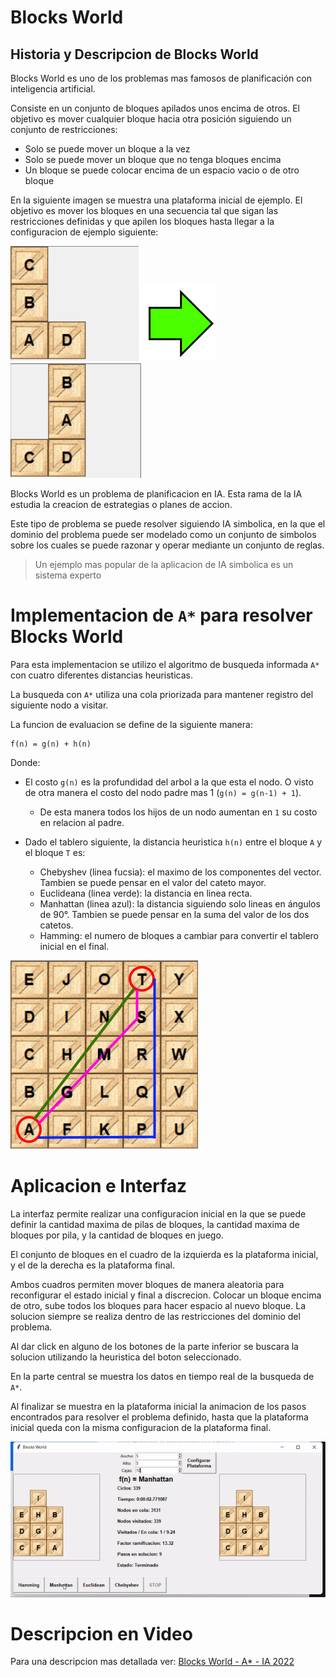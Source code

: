 # Blocks World

## Historia y Descripcion de Blocks World

Blocks World es uno de los problemas mas famosos de planificación con inteligencia artificial. 

Consiste en un conjunto de bloques apilados unos encima de otros. El objetivo es mover cualquier bloque hacia otra posición siguiendo un conjunto de restricciones:

- Solo se puede mover un bloque a la vez
- Solo se puede mover un bloque que no tenga bloques encima
- Un bloque se puede colocar encima de un espacio vacio o de otro bloque

En la siguiente imagen se muestra una plataforma inicial de ejemplo.
El objetivo es mover los bloques en una secuencia tal que sigan las restricciones definidas y que apilen los bloques hasta llegar a la configuracion de ejemplo siguiente:

![Plataforma Inicial](readme/plataforma-inicial.png)
![](readme/flecha-derecha.png)
![Plataforma Final](readme/plataforma-final.png)

Blocks World es un problema de planificacion en IA. Esta rama de la IA estudia la creacion de estrategias o planes de accion. 

Este tipo de problema se puede resolver siguiendo IA simbolica, en la que el dominio del problema puede ser modelado como un conjunto de simbolos sobre los cuales se puede razonar y operar mediante un conjunto de reglas.

> Un ejemplo mas popular de la aplicacion de IA simbolica es un sistema experto


# Implementacion de `A*` para resolver Blocks World

Para esta implementacion se utilizo el algoritmo de busqueda informada `A*` con cuatro diferentes distancias heuristicas.

La busqueda con `A*` utiliza una cola priorizada para mantener registro del siguiente nodo a visitar. 

La funcion de evaluacion se define de la siguiente manera:

```
f(n) = g(n) + h(n)
```
Donde:

- El costo `g(n)` es la profundidad del arbol a la que esta el nodo. O visto de otra manera el costo del nodo padre mas 1 (`g(n) = g(n-1) + 1`). 
    - De esta manera todos los hijos de un nodo aumentan en `1` su costo en relacion al padre.

- Dado el tablero siguiente, la distancia heuristica `h(n)` entre el bloque `A` y el bloque `T` es:
    - Chebyshev (linea fucsia): el maximo de los componentes del vector. Tambien se puede pensar en el valor del cateto mayor.
    - Euclideana (linea verde): la distancia en linea recta.
    - Manhattan (linea azul): la distancia siguiendo solo lineas en ángulos de 90°. Tambien se puede pensar en la suma del valor de los dos catetos.
    - Hamming: el numero de bloques a cambiar para convertir el tablero inicial en el final.

![](readme/distancias-heuristicas.png)


# Aplicacion e Interfaz

La interfaz permite realizar una configuracion inicial en la que se puede definir la cantidad maxima de pilas de bloques, la cantidad maxima de bloques por pila, y la cantidad de bloques en juego.

El conjunto de bloques en el cuadro de la izquierda es la plataforma inicial, y el de la derecha es la plataforma final. 

Ambos cuadros permiten mover bloques de manera aleatoria para reconfigurar el estado inicial y final a discrecion. Colocar un bloque encima de otro, sube todos los bloques para hacer espacio al nuevo bloque. La solucion siempre se realiza dentro de las restricciones del dominio del problema.

Al dar click en alguno de los botones de la parte inferior se buscara la solucion utilizando la heuristica del boton seleccionado. 

En la parte central se muestra los datos en tiempo real de la busqueda de `A*`.

Al finalizar se muestra en la plataforma inicial la animacion de los pasos encontrados para resolver el problema definido, hasta que la plataforma inicial queda con la misma configuracion de la plataforma final.

![](readme/blocks-world-demo.gif)

# Descripcion en Video

Para una descripcion mas detallada ver: [Blocks World - A* - IA 2022](https://www.youtube.com/watch?v=9qYAZoMbwuc)